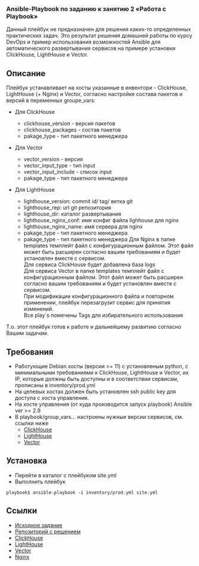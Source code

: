### Ansible-Playbook по заданию к занятию 2 «Работа с Playbook»

Данный плейбук не предназначен для решения каких-то определенных практических задач. Это результат решения домашней работы по курсу DevOps и пример использования возможностей Ansible для автоматического развертывания сервисов на примере установки ClickHouse, LightHouse и Vector.

## Описание

Плейбук устанавливает на хосты указанные в инвентори - ClickHouse, LightHouse (+ Nginx) и Vector, согласно настройке состава пакетов и версий в переменных groupe_vars: 

- Для ClickHouse 
    - clickhouse_version - версия пакетов
    - clickhouse_packages - состав пакетов
    - pakage_type - тип пакетного менеджера 

- Для Vector
    - vector_version - версия
    - vector_input_type - тип input
    - vector_input_include - список input
    - pakage_type - тип пакетного менеджера 

- Для LightHouse
    - lighthouse_version: commit id/ tag/ ветка git 
    - lighthouse_rep: url git репозитория
    - lighthouse_dir: каталог развертывания
    - lighthouse_nginx_conf: имя конфиг файла lighhouse для nginx
    - lighthouse_nginx_name: имя сервера для nginx
    - pakage_type - тип пакетного менеджера
    - pakage_type - тип пакетного менеджера
Для Nginx в папке templates темплейт файл с конфигурационным файлом. Этот файл может быть расширен согласно вашим требованиям и будет установлен вместе с сервисом.  
Для сервиса ClickHouse будет добавлена база logs  
Для сервиса Vector в папке templates темплейт файл с конфигурационным файлом. Этот файл может быть расширен согласно вашим требованиям и будет установлен вместе с сервисом.  
При модификации конфигурационного файла и повторном применении, плейбук перезагрузит сервис для принятия изменений.  
Все play`s помечены Tags для избирательного использования  

Т.о. этот плейбук готов к работе и дальнейшему развитию согласно Вашим задачам.  

## Требования

- Работующие Debian хосты (версии >= 11) с установленым python, с минимальными требованиями к ClickHouse, LightHouse и Vector, их IP, которые должны быть доступны и в соответствии сервисам, прописаны в inventory/prod.yml
- На целевых хостах должен быть установлен ssh public key для доступа с хоста управления.
- На хосте управления (от куда производится запуск playbook) Ansible ver >= 2.9
- В playbook/group_vars... настроены нужные версии сервисов, см. ссылки ниже 
    - [ClickHouse](https://packages.clickhouse.com/deb/pool/main/c/)
    - [LightHouse](https://github.com/VKCOM/lighthouse)
    - [Vector](https://apt.vector.dev/pool/v/ve/)

## Установка

- Перейти в каталог с плейбуком site.yml
- Выполнить плейбук
```shell
playbook$ ansible-playbook -i inventory/prod.yml site.yml
```

## Ссылки
    
- [Исходное задание](https://github.com/netology-code/mnt-homeworks/blob/MNT-video/08-ansible-03-yandex)
- [Репозиторий с решением](../)
- [ClickHouse](https://clickhouse.com/)
- [LightHouse](https://github.com/VKCOM/lighthouse)
- [Vector](https://vector.dev/)
- [Nginx](https://nginx.org/) 